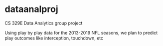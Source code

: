 # dataanalproj
CS 329E Data Analytics group project

Using play by play data for the 2013-2019 NFL seasons, we plan to predict play outcomes like interception, touchdown, etc

